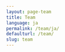 ```yaml
---
layout: page-team
title: Team
language: ja
permalink: /team/ja/
defaulturl: /team/
slug: team
---
```

